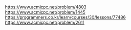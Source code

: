 https://www.acmicpc.net/problem/4803
https://www.acmicpc.net/problem/1445
https://programmers.co.kr/learn/courses/30/lessons/77486
https://www.acmicpc.net/problem/2611